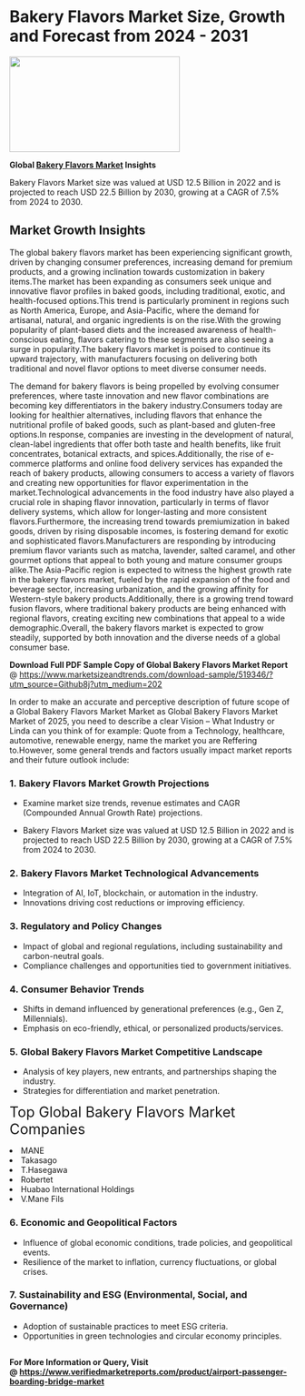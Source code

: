 <H1>Bakery Flavors Market Size, Growth and Forecast from 2024 - 2031</H1><img class="aligncenter size-medium wp-image-584254" src="https://thirdeyenews.in/wp-content/uploads/2024/09/Global-Market-Research-300x168.jpeg" alt="" width="300" height="168" /><p><strong>Global&nbsp;<a href="https://www.marketsizeandtrends.com/download-sample/519346/?utm_source=Github8j?utm_medium=202">Bakery Flavors Market</a> Insights</strong></p><p>Bakery Flavors Market size was valued at USD 12.5 Billion in 2022 and is projected to reach USD 22.5 Billion by 2030, growing at a CAGR of 7.5% from 2024 to 2030.</p><p><h2>Market Growth Insights</h2> <p>The global bakery flavors market has been experiencing significant growth, driven by changing consumer preferences, increasing demand for premium products, and a growing inclination towards customization in bakery items.The market has been expanding as consumers seek unique and innovative flavor profiles in baked goods, including traditional, exotic, and health-focused options.This trend is particularly prominent in regions such as North America, Europe, and Asia-Pacific, where the demand for artisanal, natural, and organic ingredients is on the rise.With the growing popularity of plant-based diets and the increased awareness of health-conscious eating, flavors catering to these segments are also seeing a surge in popularity.The bakery flavors market is poised to continue its upward trajectory, with manufacturers focusing on delivering both traditional and novel flavor options to meet diverse consumer needs.</p> <p>The demand for bakery flavors is being propelled by evolving consumer preferences, where taste innovation and new flavor combinations are becoming key differentiators in the bakery industry.Consumers today are looking for healthier alternatives, including flavors that enhance the nutritional profile of baked goods, such as plant-based and gluten-free options.In response, companies are investing in the development of natural, clean-label ingredients that offer both taste and health benefits, like fruit concentrates, botanical extracts, and spices.Additionally, the rise of e-commerce platforms and online food delivery services has expanded the reach of bakery products, allowing consumers to access a variety of flavors and creating new opportunities for flavor experimentation in the market.Technological advancements in the food industry have also played a crucial role in shaping flavor innovation, particularly in terms of flavor delivery systems, which allow for longer-lasting and more consistent flavors.Furthermore, the increasing trend towards premiumization in baked goods, driven by rising disposable incomes, is fostering demand for exotic and sophisticated flavors.Manufacturers are responding by introducing premium flavor variants such as matcha, lavender, salted caramel, and other gourmet options that appeal to both young and mature consumer groups alike.The Asia-Pacific region is expected to witness the highest growth rate in the bakery flavors market, fueled by the rapid expansion of the food and beverage sector, increasing urbanization, and the growing affinity for Western-style bakery products.Additionally, there is a growing trend toward fusion flavors, where traditional bakery products are being enhanced with regional flavors, creating exciting new combinations that appeal to a wide demographic.Overall, the bakery flavors market is expected to grow steadily, supported by both innovation and the diverse needs of a global consumer base.<p><span class=""><strong>Download Full PDF Sample Copy of Global Bakery Flavors Market Report</strong> @ <a href="https://www.marketsizeandtrends.com/download-sample/519346/?utm_source=Github8j?utm_medium=202" target="_blank">https://www.marketsizeandtrends.com/download-sample/519346/?utm_source=Github8j?utm_medium=202</a></span></p><p>In order to make an accurate and perceptive description of future scope of a Global&nbsp;Bakery Flavors Market Market as Global&nbsp;Bakery Flavors Market Market of 2025, you need to describe a clear Vision &ndash; What Industry or Linda can you think of for example: Quote from a Technology, healthcare, automotive, renewable energy, name the market you are Reffering to.However, some general trends and factors usually impact market reports and their future outlook include:</p><h3>1.&nbsp;<strong>Bakery Flavors Market Growth Projections</strong></h3><ul><li>Examine market size trends, revenue estimates and CAGR (Compounded Annual Growth Rate) projections.</li><li><p>Bakery Flavors Market size was valued at USD 12.5 Billion in 2022 and is projected to reach USD 22.5 Billion by 2030, growing at a CAGR of 7.5% from 2024 to 2030.</p></li></ul><h3>2.&nbsp;<strong>Bakery Flavors Market Technological Advancements</strong></h3><ul><li>Integration of AI, IoT, blockchain, or automation in the industry.</li><li>Innovations driving cost reductions or improving efficiency.</li></ul><h3>3.&nbsp;<strong>Regulatory and Policy Changes</strong></h3><ul><li>Impact of global and regional regulations, including sustainability and carbon-neutral goals.</li><li>Compliance challenges and opportunities tied to government initiatives.</li></ul><h3>4.&nbsp;<strong>Consumer Behavior Trends</strong></h3><ul><li>Shifts in demand influenced by generational preferences (e.g., Gen Z, Millennials).</li><li>Emphasis on eco-friendly, ethical, or personalized products/services.</li></ul><h3>5.&nbsp;<strong>Global Bakery Flavors Market Competitive Landscape</strong></h3><ul><li>Analysis of key players, new entrants, and partnerships shaping the industry.</li><li>Strategies for differentiation and market penetration.</li></ul><p data-pm-slice="1 1 []"><span style="color: inherit; font-family: inherit; font-size: 25px;">Top Global Bakery Flavors Market Companies</span></p><div class="" data-test-id=""><p><li>MANE</li><li> Takasago</li><li> T.Hasegawa</li><li> Robertet</li><li> Huabao International Holdings</li><li> V.Mane Fils</li></p></div><h3>6.&nbsp;<strong>Economic and Geopolitical Factors</strong></h3><ul><li>Influence of global economic conditions, trade policies, and geopolitical events.</li><li>Resilience of the market to inflation, currency fluctuations, or global crises.</li></ul><h3>7.&nbsp;<strong>Sustainability and ESG (Environmental, Social, and Governance)</strong></h3><ul><li>Adoption of sustainable practices to meet ESG criteria.</li><li>Opportunities in green technologies and circular economy principles.</li></ul><h2><strong style="font-size: 14px;">For More Information or Query, Visit @&nbsp;</strong><a style="background-color: #ffffff; font-size: 14px;" href="https://www.marketsizeandtrends.com/report/bakery-flavors-market/" target="_blank">https://www.verifiedmarketreports.com/product/airport-passenger-boarding-bridge-market</a></h2>